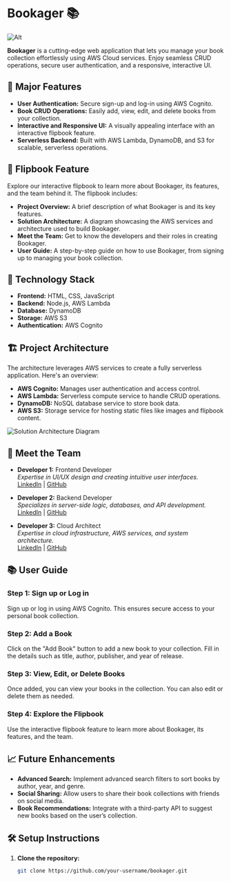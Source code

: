 # Bookager 📚

![Alt](https://repobeats.axiom.co/api/embed/5f5e4f1281d93218ec41c27078f9fe8a616115b7.svg "Repobeats analytics image")

**Bookager** is a cutting-edge web application that lets you manage your book collection effortlessly using AWS Cloud services. Enjoy seamless CRUD operations, secure user authentication, and a responsive, interactive UI.

## 🌟 Major Features

- **User Authentication:** Secure sign-up and log-in using AWS Cognito.
- **Book CRUD Operations:** Easily add, view, edit, and delete books from your collection.
- **Interactive and Responsive UI:** A visually appealing interface with an interactive flipbook feature.
- **Serverless Backend:** Built with AWS Lambda, DynamoDB, and S3 for scalable, serverless operations.

## 📖 Flipbook Feature

Explore our interactive flipbook to learn more about Bookager, its features, and the team behind it. The flipbook includes:

- **Project Overview:** A brief description of what Bookager is and its key features.
- **Solution Architecture:** A diagram showcasing the AWS services and architecture used to build Bookager.
- **Meet the Team:** Get to know the developers and their roles in creating Bookager.
- **User Guide:** A step-by-step guide on how to use Bookager, from signing up to managing your book collection.

## 🚀 Technology Stack

- **Frontend:** HTML, CSS, JavaScript
- **Backend:** Node.js, AWS Lambda
- **Database:** DynamoDB
- **Storage:** AWS S3
- **Authentication:** AWS Cognito

## 🏗️ Project Architecture

The architecture leverages AWS services to create a fully serverless application. Here's an overview:

- **AWS Cognito:** Manages user authentication and access control.
- **AWS Lambda:** Serverless compute service to handle CRUD operations.
- **DynamoDB:** NoSQL database service to store book data.
- **AWS S3:** Storage service for hosting static files like images and flipbook content.

![Solution Architecture Diagram](path_to_your_architecture_diagram_image)

## 👥 Meet the Team

- **Developer 1:** Frontend Developer  
  _Expertise in UI/UX design and creating intuitive user interfaces._  
  [LinkedIn](https://www.linkedin.com/in/developer1) | [GitHub](https://github.com/developer1)

- **Developer 2:** Backend Developer  
  _Specializes in server-side logic, databases, and API development._  
  [LinkedIn](https://www.linkedin.com/in/developer2) | [GitHub](https://github.com/developer2)

- **Developer 3:** Cloud Architect  
  _Expertise in cloud infrastructure, AWS services, and system architecture._  
  [LinkedIn](https://www.linkedin.com/in/developer3) | [GitHub](https://github.com/developer3)

## 📚 User Guide

### Step 1: Sign up or Log in
Sign up or log in using AWS Cognito. This ensures secure access to your personal book collection.

### Step 2: Add a Book
Click on the "Add Book" button to add a new book to your collection. Fill in the details such as title, author, publisher, and year of release.

### Step 3: View, Edit, or Delete Books
Once added, you can view your books in the collection. You can also edit or delete them as needed.

### Step 4: Explore the Flipbook
Use the interactive flipbook feature to learn more about Bookager, its features, and the team.

## 📈 Future Enhancements

- **Advanced Search:** Implement advanced search filters to sort books by author, year, and genre.
- **Social Sharing:** Allow users to share their book collections with friends on social media.
- **Book Recommendations:** Integrate with a third-party API to suggest new books based on the user’s collection.

## 🛠️ Setup Instructions

1. **Clone the repository:**
   ```sh
   git clone https://github.com/your-username/bookager.git
